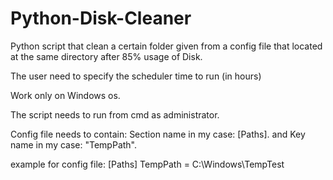# Python-Disk-Cleaner

Python script that clean a certain folder given from a config file that located at the same directory after 85% usage of Disk.

The user need to specify the scheduler time to run (in hours)

Work only on Windows os.

The script needs to run from cmd as administrator.

Config file needs to contain:
Section name in my case: [Paths].
and Key name in my case: "TempPath".

example for config file:
[Paths]
TempPath = C:\Windows\TempTest

